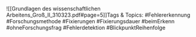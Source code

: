 
![[Grundlagen des wissenschaftlichen Arbeitens_Groß_II_310323.pdf#page=5]]Tags & Topics:
   #Fehlererkennung
   #Forschungsmethode
   #Fixierungen
   #Fixierungsdauer
   #beimErkenn
   #ohneForschungsfrag
   #Fehlerdetektion
   #BlickpunktReihenfolge